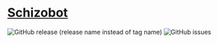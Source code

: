 # [Schizobot](https://discord.com/api/oauth2/authorize?client_id=725041777211342910&permissions=117760&scope=bot)
![GitHub release (release name instead of tag name)](https://img.shields.io/github/v/release/xDeerz/Schizobot?include_prereleases) ![GitHub issues](https://img.shields.io/github/issues/xDeerz/Schizobot)
